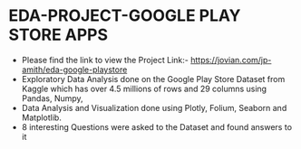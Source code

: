 # EDA-PROJECT-GOOGLE PLAY STORE APPS

- Please find the link to view the Project Link:- https://jovian.com/jp-amith/eda-google-playstore
- Exploratory Data Analysis done on the  Google Play Store Dataset from Kaggle which has over 4.5 millions of rows and 29 columns using Pandas, Numpy, 
- Data Analysis and Visualization done using Plotly, Folium, Seaborn and Matplotlib.
- 8 interesting Questions were asked to the Dataset and found answers to it
